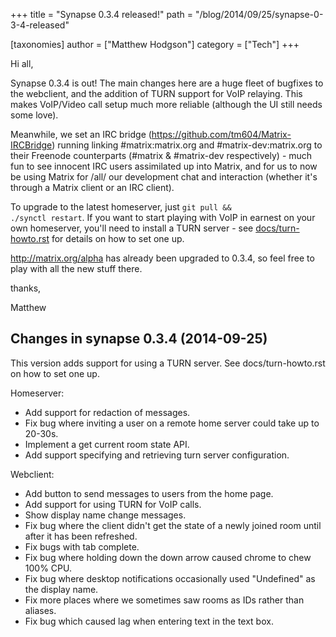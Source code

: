 +++
title = "Synapse 0.3.4 released!"
path = "/blog/2014/09/25/synapse-0-3-4-released"

[taxonomies]
author = ["Matthew Hodgson"]
category = ["Tech"]
+++

Hi all,

Synapse 0.3.4 is out! The main changes here are a huge fleet of bugfixes to the webclient, and the addition of TURN support for VoIP relaying. This makes VoIP/Video call setup much more reliable (although the UI still needs some love).

Meanwhile, we set an IRC bridge (<a href="https://github.com/tm604/Matrix-IRCBridge">https://github.com/tm604/Matrix-IRCBridge</a>) running linking #matrix:matrix.org and #matrix-dev:matrix.org to their Freenode counterparts (#matrix & #matrix-dev respectively) - much fun to see innocent IRC users assimilated up into Matrix, and for us to now be using Matrix for /all/ our development chat and interaction (whether it's through a Matrix client or an IRC client).

To upgrade to the latest homeserver, just <code>git pull && ./synctl restart</code>.  If you want to start playing with VoIP in earnest on your own homeserver, you'll need to install a TURN server - see <a href="https://github.com/matrix-org/synapse/blob/master/docs/turn-howto.rst">docs/turn-howto.rst</a> for details on how to set one up.

<a href="http://matrix.org/alpha">http://matrix.org/alpha</a> has already been upgraded to 0.3.4, so feel free to play with all the new stuff there.

thanks,

Matthew

## Changes in synapse 0.3.4 (2014-09-25)

This version adds support for using a TURN server. See docs/turn-howto.rst on
how to set one up.

Homeserver:

* Add support for redaction of messages.
* Fix bug where inviting a user on a remote home server could take up to
20-30s.
* Implement a get current room state API.
* Add support specifying and retrieving turn server configuration.

Webclient:

* Add button to send messages to users from the home page.
* Add support for using TURN for VoIP calls.
* Show display name change messages.
* Fix bug where the client didn't get the state of a newly joined room
until after it has been refreshed.
* Fix bugs with tab complete.
* Fix bug where holding down the down arrow caused chrome to chew 100% CPU.
* Fix bug where desktop notifications occasionally used "Undefined" as the
display name.
* Fix more places where we sometimes saw rooms as IDs rather than aliases.
* Fix bug which caused lag when entering text in the text box.
